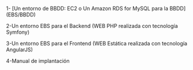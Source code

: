 

1- [Un entorno de BBDD: EC2 o Un Amazon RDS for MySQL para la BBDD] (EBS/BBDD)

2-Un entorno EBS para el Backend (WEB PHP realizada con tecnología Symfony)

3-Un entorno EBS para el Frontend (WEB Estática realizada con tecnología AngularJS)

4-Manual de implantación

